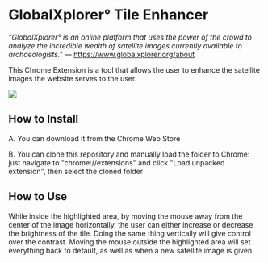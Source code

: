 # GlobalXplorer° Tile Enhancer

_"GlobalXplorer° is an online platform that uses the power of the crowd to analyze the incredible wealth of satellite images currently available to archaeologists."_ — https://www.globalxplorer.org/about

This Chrome Extension is a tool that allows the user to enhance the satellite images the website serves to the user.

![](http://i.imgur.com/01zCigJ.gif)

## How to Install

A. You can download it from the Chrome Web Store

B. You can clone this repository and manually load the folder to Chrome: just navigate to "chrome://extensions" and click "Load unpacked extension", then select the cloned folder

## How to Use

While inside the highlighted area, by moving the mouse away from the center of the image horizontally, the user can either increase or decrease the brightness of the tile. Doing the same thing vertically will give control over the contrast.
Moving the mouse outside the highlighted area will set everything back to default, as well as when a new satellite image is given.
